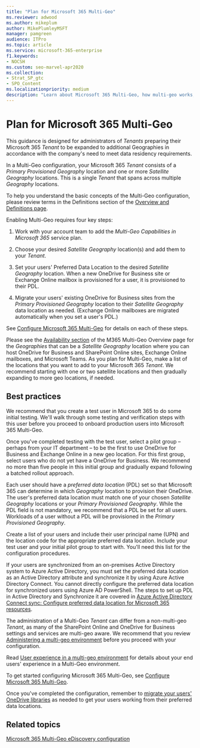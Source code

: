 ```yaml
---
title: "Plan for Microsoft 365 Multi-Geo"
ms.reviewer: adwood
ms.author: mikeplum
author: MikePlumleyMSFT
manager: pamgreen
audience: ITPro
ms.topic: article
ms.service: microsoft-365-enterprise
f1.keywords:
- NOCSH
ms.custom: seo-marvel-apr2020 
ms.collection: 
- Strat_SP_gtc
- SPO_Content
ms.localizationpriority: medium
description: "Learn about Microsoft 365 Multi-Geo, how multi-geo works, and what geo-locations are available for data storage."
---
```


# Plan for Microsoft 365 Multi-Geo

This guidance is designed for administrators of _Tenants_ preparing their Microsoft 365 _Tenant_ to be expanded to additional Geographies in accordance with the company's need to meet data residency requirements.

In a Multi-Geo configuration, your Microsoft 365 _Tenant_ consists of a _Primary Provisioned Geography_ location and one or more _Satellite Geography_ locations. This is a single _Tenant_ that spans across multiple _Geography_ locations.

To help you understand the basic concepts of the Multi-Geo configuration, please review terms in the Definitions section of the [Overview and Definitions page](m365-dr-overview.md).

Enabling Multi-Geo requires four key steps:

1. Work with your account team to add the _Multi-Geo Capabilities in Microsoft 365_ service plan.

2. Choose your desired _Satellite Geography_ location(s) and add them to your _Tenant_.

3. Set your users' Preferred Data Location to the desired _Satellite Geography_ location. When a new OneDrive for Business site or Exchange Online mailbox is provisioned for a user, it is provisioned to their PDL.

4. Migrate your users' existing OneDrive for Business sites from the _Primary Provisioned Geography_ location to their _Satellite Geography_ data location as needed. (Exchange Online mailboxes are migrated automatically when you set a user's PDL.)

See [Configure Microsoft 365 Multi-Geo](multi-geo-tenant-configuration.md) for details on each of these steps.

Please see the [Availability section](microsoft-365-multi-geo.md#microsoft-365-multi-geo-availability) of the M365 Multi-Geo Overview page for the _Geographies_ that can be a _Satellite Geography_ location where you can host OneDrive for Business and SharePoint Online sites, Exchange Online mailboxes, and Microsoft Teams. As you plan for Multi-Geo, make a list of the locations that you want to add to your Microsoft 365 _Tenant_. We recommend starting with one or two satellite locations and then gradually expanding to more geo locations, if needed.

## Best practices

We recommend that you create a test user in Microsoft 365 to do some initial testing. We'll walk through some testing and verification steps with this user before you proceed to onboard production users into Microsoft 365 Multi-Geo.

Once you've completed testing with the test user, select a pilot group – perhaps from your IT department – to be the first to use OneDrive for Business and Exchange Online in a new geo location. For this first group, select users who do not yet have a OneDrive for Business. We recommend no more than five people in this initial group and gradually expand following a batched rollout approach.

Each user should have a _preferred data location_ (PDL) set so that Microsoft 365 can determine in which _Geography_ location to provision their OneDrive. The user's preferred data location must match one of your chosen _Satellite Geography_ locations or your _Primary Provisioned Geography_. While the PDL field is not mandatory, we recommend that a PDL be set for all users. Workloads of a user without a PDL will be provisioned in the _Primary Provisioned Geography_.

Create a list of your users and include their user principal name (UPN) and the location code for the appropriate preferred data location. Include your test user and your initial pilot group to start with. You'll need this list for the configuration procedures.

If your users are synchronized from an on-premises Active Directory system to Azure Active Directory, you must set the preferred data location as an Active Directory attribute and synchronize it by using Azure Active Directory Connect. You cannot directly configure the preferred data location for synchronized users using Azure AD PowerShell. The steps to set up PDL in Active Directory and Synchronize it are covered in [Azure Active Directory Connect sync: Configure preferred data location for Microsoft 365 resources](https://learn.microsoft.com/en-us/azure/active-directory/connect/active-directory-aadconnectsync-feature-preferreddatalocation).

The administration of a Multi-Geo _Tenant_ can differ from a non-multi-geo _Tenant_, as many of the SharePoint Online and OneDrive for Business settings and services are multi-geo aware. We recommend that you review [Administering a multi-geo environment](administering-a-multi-geo-environment.md) before you proceed with your configuration.

Read [User experience in a multi-geo environment](multi-geo-user-experience.md) for details about your end users' experience in a Multi-Geo environment.

To get started configuring Microsoft 365 Multi-Geo, see [Configure Microsoft 365 Multi-Geo](multi-geo-tenant-configuration.md).

Once you've completed the configuration, remember to [migrate your users' OneDrive libraries](move-onedrive-between-geo-locations.md) as needed to get your users working from their preferred data locations.

## Related topics

[Microsoft 365 Multi-Geo eDiscovery configuration](./multi-geo-ediscovery-configuration.md)

